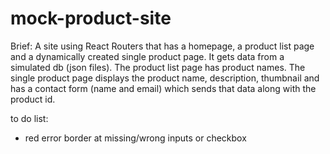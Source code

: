 # mock-product-site


Brief: 
A site using React Routers that has a homepage, a product list page and a dynamically created single product page. It gets data from a simulated db (json files).
The product list page has product names.
The single product page displays the product name, description, thumbnail and has a contact form (name and email) which sends that data along with the product id.

to do list: 
- red error border at missing/wrong inputs or checkbox 
